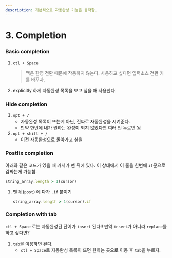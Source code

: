 ```yaml
---
description: 기본적으로 자동완성 기능은 동작함.
---
```


# 3. Completion

### Basic completion

1. `ctl + Space`

   > 맥은 한영 전환 때문에 작동하지 않는다. 사용하고 싶다면 입력소스 전환 키를 바꾸자.

2. explicitly 하게 자동완성 목록을 보고 싶을 때 사용한다

### Hide completion

1. `opt + /`
   * 자동완성 목록이 뜨는게 아닌, 진짜로 자동완성을 시켜준다.
   * 만약 한번에 내가 원하는 완성이 되지 않았다면 여러 번 누르면 됨
2. `opt + shift + /`
   * 이전 자동완성으로 돌아가고 싶을

### Postfix completion

아래와 같은 코드가 있을 때 커서가 맨 뒤에 있다. 이 상태에서 이 줄을 한번에 `if`문으로 감싸는게 가능함.

```ruby
string_array.length > 1(cursor)
```

1. 맨 뒤\(`post`\) 에 다가 `.if` 붙이기

   ```ruby
   string_array.length > 1(cursor).if
   ```

### Completion with tab

`ctl + Space` 로는 자동완성된 단어가 `insert` 된다!! 만약 `insert`가 아니라 `replace`를 하고 싶다면?

1. `tab`을 이용하면 된다.
   * `ctl + Space`로 자동완성 목록이 뜨면 원하는 곳으로 이동 후 `tab`을 누르자.

